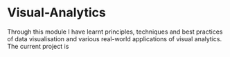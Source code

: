 # Visual-Analytics
Through this module I have learnt principles, techniques and best practices of data visualisation and various real-world applications of visual analytics. The current project is 

